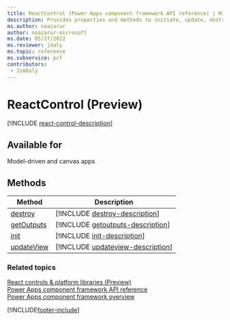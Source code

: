 ```yaml
---
title: ReactControl (Power Apps component framework API reference) | MicrosoftDocs
description: Provides properties and methods to initiate, update, destroy and perform various actions to build a component using a ReactControl.
ms.author: noazarur
author: noazarur-microsoft
ms.date: 05/27/2022
ms.reviewer: jdaly
ms.topic: reference
ms.subservice: pcf
contributors:
 - JimDaly
---
```


# ReactControl (Preview)

[!INCLUDE [react-control-description](includes/react-control-description.md)]

## Available for

Model-driven and canvas apps

## Methods

|Method | Description |
| ------------- |-------------|
|[destroy](react-control/destroy.md)|[!INCLUDE [destroy-description](react-control/includes/destroy-description.md)]| 
|[getOutputs](react-control/getoutputs.md)|[!INCLUDE [getoutputs-description](react-control/includes/getoutputs-description.md)]|
|[init](react-control/init.md)|[!INCLUDE [init-description](react-control/includes/init-description.md)]|
|[updateView](react-control/updateview.md)|[!INCLUDE [updateview-description](react-control/includes/updateview-description.md)]|

### Related topics

[React controls & platform libraries (Preview) ](../react-controls-platform-libraries.md)<br />
[Power Apps component framework API reference](../reference/index.md)<br/>
[Power Apps component framework overview](../overview.md)

[!INCLUDE[footer-include](../../../includes/footer-banner.md)]
